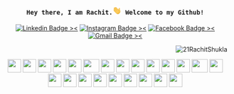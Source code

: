 <h4 align="center"><samp> Hey there, I am Rachit.<img src='https://github.com/21RachitShukla/21RachitShukla/blob/main/wave.gif' width='20"'> Welcome to my Github! </samp></h4>

<div align="center">

[![Linkedin Badge ><](https://img.shields.io/badge/-21rachitshukla-blue?style=flat-square&logo=Linkedin&logoColor=white&link=https://www.linkedin.com/in/21rachitshukla/)](https://www.linkedin.com/in/21rachitshukla)
[![Instagram Badge ><](https://img.shields.io/badge/-__rachitshukla-purple?style=flat-square&logo=instagram&logoColor=white&link=https://instagram.com/_rachitshukla/)](https://instagram.com/_rachitshukla)
[![Facebook Badge ><](https://img.shields.io/badge/-JustAnotherMediocre-3b5998?style=flat-square&logo=facebook&logoColor=white&link=https://www.fb.com/JustAnotherMediocre)](https://www.fb.com/JustAnotherMediocre)
[![Gmail Badge ><](https://img.shields.io/badge/-21.rachitshukla-c14438?style=flat-square&logo=Gmail&logoColor=white&link=mailto:21.rachitshukla@gmail.com)](mailto:21.rachitshukla@gmail.com)

<p align="right"> <img src="https://komarev.com/ghpvc/?username=21RachitShukla&label=Views&color=0e75b6&style=flat" alt="21RachitShukla" /> </p>

</div>

<div align="center">
  <img src="https://cultofthepartyparrot.com/parrots/hd/angelparrot.gif" width="30" height="30"/>
  <img src="https://cultofthepartyparrot.com/parrots/hd/spyparrot.gif" width="30" height="30"/>
  <img src="https://cultofthepartyparrot.com/parrots/hd/zombieparrot.gif" width="30" height="30"/>
  <img src="https://cultofthepartyparrot.com/parrots/hd/githubparrot.gif" width="30" height="30"/>
  <img src="https://cultofthepartyparrot.com/flags/hd/indiaparrot.gif" width="30" height="30"/>
  <img src="https://cultofthepartyparrot.com/parrots/asyncparrot.gif" width="36" height="30"/>
  <img src="https://cultofthepartyparrot.com/parrots/hd/60fpsparrot.gif" width="30" height="30"/>
  <img src="https://cultofthepartyparrot.com/parrots/hd/jumpingparrot.gif" width="30" height="30"/>
  <img src="https://cultofthepartyparrot.com/parrots/hd/opensourceparrot.gif" width="30" height="30"/>
  <img src="https://cultofthepartyparrot.com/parrots/hd/dealwithitnowparrot.gif" width="30" height="30"/>
  <img src="https://cultofthepartyparrot.com/parrots/hd/hypnoparrotlight.gif" width="30" height="30"/>
  <img src="https://cultofthepartyparrot.com/parrots/databaseparrot.gif" width="30" height="30"/>
  <img src="https://cultofthepartyparrot.com/parrots/fixparrot.gif" width="36" height="30"/>
  <img src="https://cultofthepartyparrot.com/parrots/hd/laptop_parrot.gif" width="30" height="30"/>
  <img src="https://cultofthepartyparrot.com/parrots/hd/spinningparrot.gif" width="30" height="30"/>
  <img src="https://cultofthepartyparrot.com/parrots/hd/levitationparrot.gif" width="30" height="30"/>
  <img src="https://cultofthepartyparrot.com/parrots/hd/meldparrot.gif" width="30" height="30"/>
  <img src="https://cultofthepartyparrot.com/parrots/slomoparrot.gif" width="30" height="30"/>
  <img src="https://cultofthepartyparrot.com/parrots/hd/moonwalkingparrot.gif" width="30" height="30"/>
  <img src="https://cultofthepartyparrot.com/parrots/hd/stableparrot.gif" width="30" height="30"/>
  <img src="https://cultofthepartyparrot.com/parrots/hd/scienceparrot.gif" width="30" height="30"/>
  <img src="https://cultofthepartyparrot.com/parrots/hd/pirateparrot.gif" width="30" height="30"/>
  <img src="https://cultofthepartyparrot.com/parrots/hd/footballparrot.gif" width="30" height="30"/>
</div>
